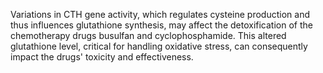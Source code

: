 Variations in CTH gene activity, which regulates cysteine production and thus influences glutathione synthesis, may affect the detoxification of the chemotherapy drugs busulfan and cyclophosphamide. This altered glutathione level, critical for handling oxidative stress, can consequently impact the drugs' toxicity and effectiveness.